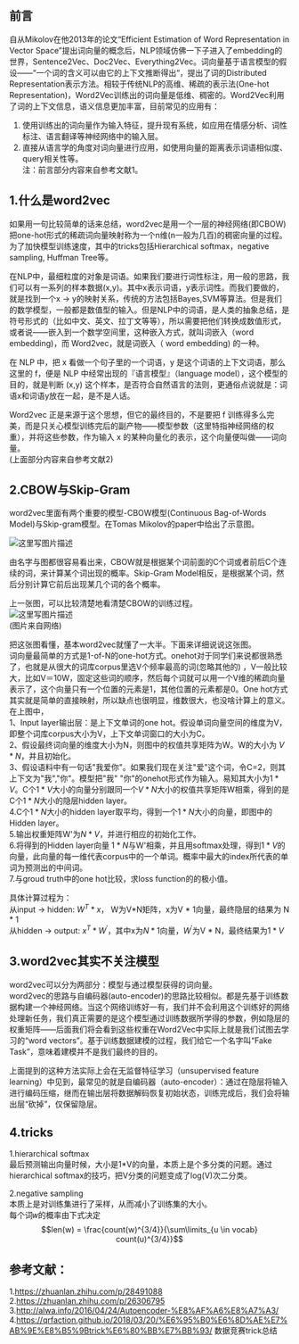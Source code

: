 ## 前言
自从Mikolov在他2013年的论文“Efficient Estimation of Word Representation in Vector Space”提出词向量的概念后，NLP领域仿佛一下子进入了embedding的世界，Sentence2Vec、Doc2Vec、Everything2Vec。词向量基于语言模型的假设——“一个词的含义可以由它的上下文推断得出“，提出了词的Distributed Representation表示方法。相较于传统NLP的高维、稀疏的表示法(One-hot Representation)，Word2Vec训练出的词向量是低维、稠密的。Word2Vec利用了词的上下文信息，语义信息更加丰富，目前常见的应用有：  
1. 使用训练出的词向量作为输入特征，提升现有系统，如应用在情感分析、词性标注、语言翻译等神经网络中的输入层。  
2. 直接从语言学的角度对词向量进行应用，如使用向量的距离表示词语相似度、query相关性等。  
注：前言部分内容来自参考文献1。  

## 1.什么是word2vec
如果用一句比较简单的话来总结，word2vec是用一个一层的神经网络(即CBOW)把one-hot形式的稀疏词向量映射称为一个n维(n一般为几百)的稠密向量的过程。为了加快模型训练速度，其中的tricks包括Hierarchical softmax，negative sampling, Huffman Tree等。  

在NLP中，最细粒度的对象是词语。如果我们要进行词性标注，用一般的思路，我们可以有一系列的样本数据(x,y)。其中x表示词语，y表示词性。而我们要做的，就是找到一个x -> y的映射关系，传统的方法包括Bayes,SVM等算法。但是我们的数学模型，一般都是数值型的输入。但是NLP中的词语，是人类的抽象总结，是符号形式的（比如中文、英文、拉丁文等等），所以需要把他们转换成数值形式，或者说——嵌入到一个数学空间里，这种嵌入方式，就叫词嵌入（word embedding)，而 Word2vec，就是词嵌入（ word embedding) 的一种。  

在 NLP 中，把 x 看做一个句子里的一个词语，y 是这个词语的上下文词语，那么这里的 f，便是 NLP 中经常出现的『语言模型』（language model），这个模型的目的，就是判断 (x,y) 这个样本，是否符合自然语言的法则，更通俗点说就是：词语x和词语y放在一起，是不是人话。  

Word2vec 正是来源于这个思想，但它的最终目的，不是要把 f 训练得多么完美，而是只关心模型训练完后的副产物——模型参数（这里特指神经网络的权重），并将这些参数，作为输入 x 的某种向量化的表示，这个向量便叫做——词向量。  
(上面部分内容来自参考文献2)  

## 2.CBOW与Skip-Gram
word2vec里面有两个重要的模型-CBOW模型(Continuous Bag-of-Words Model)与Skip-gram模型。在Tomas Mikolov的paper中给出了示意图。  

![这里写图片描述](https://github.com/bitcarmanlee/easy-algorithm-interview-photo/blob/master/deep-learning/embedding/word2vec/1.jpeg)  

由名字与图都很容易看出来，CBOW就是根据某个词前面的C个词或者前后C个连续的词，来计算某个词出现的概率。Skip-Gram Model相反，是根据某个词，然后分别计算它前后出现某几个词的各个概率。  

上一张图，可以比较清楚地看清楚CBOW的训练过程。  
![这里写图片描述](https://github.com/bitcarmanlee/easy-algorithm-interview-photo/blob/master/deep-learning/embedding/word2vec/2.jpeg)  
(图片来自网络)

把这张图看懂，基本word2vec就懂了一大半。下面来详细说说这张图。  
词向量最简单的方式是1-of-N的one-hot方式。onehot对于同学们来说都很熟悉了，也就是从很大的词库corpus里选V个频率最高的词(忽略其他的) ，V一般比较大，比如V＝10W，固定这些词的顺序，然后每个词就可以用一个V维的稀疏向量表示了，这个向量只有一个位置的元素是1，其他位置的元素都是0。One hot方式其实就是简单的直接映射，所以缺点也很明显，维数很大，也没啥计算上的意义。  
在上图中，  
1、Input layer输出层：是上下文单词的one hot。假设单词向量空间的维度为V，即整个词库corpus大小为V，上下文单词窗口的大小为C。  
2、假设最终词向量的维度大小为N，则图中的权值共享矩阵为W。W的大小为 $V * N$，并且初始化。  
3、假设语料中有一句话"我爱你"。如果我们现在关注"爱"这个词，令C=2，则其上下文为"我","你"。模型把"我" "你"的onehot形式作为输入。易知其大小为$1 * V$。C个$1*V$大小的向量分别跟同一个$V * N$大小的权值共享矩阵W相乘，得到的是C个$1 * N$大小的隐层hidden layer。    
4.C个$1 * N$大小的hidden layer取平均，得到一个$1*N$大小的向量，即图中的Hidden layer。  
5.输出权重矩阵W'为$N * V$，并进行相应的初始化工作。  
6.将得到的Hidden layer向量 $1 * N$与W'相乘，并且用softmax处理，得到$1*V$的向量，此向量的每一维代表corpus中的一个单词。概率中最大的index所代表的单词为预测出的中间词。    
7.与groud truth中的one hot比较，求loss function的的极小值。  

具体计算过程为：  
从input -> hidden: $W^T * x$， W为V*N矩阵，x为V * 1向量，最终隐层的结果为 N * 1  
从hidden -> output: $x^T * W^{'}$，其中x为$N * 1$向量，$W^{'}$为V * N，最终结果为$1 * V$  

## 3.word2vec其实不关注模型  
word2vec可以分为两部分：模型与通过模型获得的词向量。  
word2vec的思路与自编码器(auto-encoder)的思路比较相似。都是先基于训练数据构建一个神经网络。当这个网络训练好一有，我们并不会利用这个训练好的网络处理新任务，我们真正需要的是这个模型通过训练数据所学得的参数，例如隐层的权重矩阵——后面我们将会看到这些权重在Word2Vec中实际上就是我们试图去学习的“word vectors”。基于训练数据建模的过程，我们给它一个名字叫“Fake Task”，意味着建模并不是我们最终的目的。  

上面提到的这种方法实际上会在无监督特征学习（unsupervised feature learning）中见到，最常见的就是自编码器（auto-encoder）：通过在隐层将输入进行编码压缩，继而在输出层将数据解码恢复初始状态，训练完成后，我们会将输出层“砍掉”，仅保留隐层。  

## 4.tricks

1.hierarchical softmax  
最后预测输出向量时候，大小是1*V的向量，本质上是个多分类的问题。通过hierarchical softmax的技巧，把V分类的问题变成了log(V)次二分类。  

2.negative sampling  
本质上是对训练集进行了采样，从而减小了训练集的大小。  
每个词𝑤的概率由下式决定  
$$len(w) = \frac{count(w)^{3/4}}{\sum\limits_{u \in vocab} count(u)^{3/4}}$$  



## 参考文献：
1.https://zhuanlan.zhihu.com/p/28491088  
2.https://zhuanlan.zhihu.com/p/26306795  
3.http://alwa.info/2016/04/24/Autoencoder-%E8%AF%A6%E8%A7%A3/  
4.https://qrfaction.github.io/2018/03/20/%E6%95%B0%E6%8D%AE%E7%AB%9E%E8%B5%9Btrick%E6%80%BB%E7%BB%93/ 数据竞赛trick总结  
